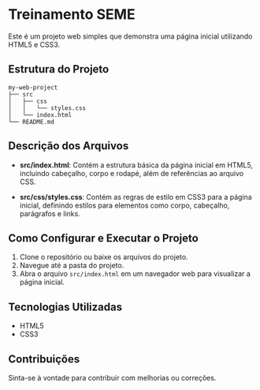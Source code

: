 # Treinamento SEME

Este é um projeto web simples que demonstra uma página inicial utilizando HTML5 e CSS3.

## Estrutura do Projeto

```
my-web-project
├── src
│   ├── css
│   │   └── styles.css
│   └── index.html
└── README.md
```

## Descrição dos Arquivos

- **src/index.html**: Contém a estrutura básica da página inicial em HTML5, incluindo cabeçalho, corpo e rodapé, além de referências ao arquivo CSS.
  
- **src/css/styles.css**: Contém as regras de estilo em CSS3 para a página inicial, definindo estilos para elementos como corpo, cabeçalho, parágrafos e links.

## Como Configurar e Executar o Projeto

1. Clone o repositório ou baixe os arquivos do projeto.
2. Navegue até a pasta do projeto.
3. Abra o arquivo `src/index.html` em um navegador web para visualizar a página inicial.

## Tecnologias Utilizadas

- HTML5
- CSS3

## Contribuições

Sinta-se à vontade para contribuir com melhorias ou correções.